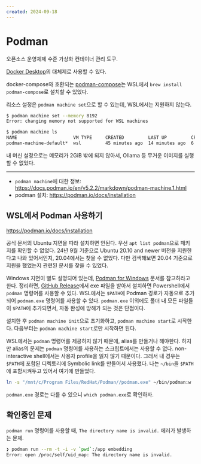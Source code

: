 ```yaml
---
created: 2024-09-18
---
```

# Podman

오픈소스 운영체제 수준 가상화 컨테이너 관리 도구.

[Docker Desktop](/docs/wiki/docker.md)의 대체제로 사용할 수 있다.

docker-compose와 호환되는 [podman-compose](https://github.com/containers/podman-compose)는
WSL에서 `brew install podman-compose`로 설치할 수 있었다.

리소스 설정은 `podman machine set`으로 할 수 있는데, WSL에서는 지원하지 않는다.

```bash
$ podman machine set --memory 8192
Error: changing memory not supported for WSL machines
```

```bash
$ podman machine ls
NAME                     VM TYPE     CREATED         LAST UP         CPUS        MEMORY      DISK SIZE
podman-machine-default*  wsl         45 minutes ago  14 minutes ago  6           2GiB        100GiB
```

내 머신 설정으로는 메모리가 2GiB 밖에 되지 않아서, Ollama 등 무거운 이미지를 실행할 수 없었다.

---

- `podman machine`에 대한 정보: https://docs.podman.io/en/v5.2.2/markdown/podman-machine.1.html
- podman 설치: https://podman.io/docs/installation

## WSL에서 Podman 사용하기

https://podman.io/docs/installation

공식 문서의 Ubuntu 지면을 따라 설치하면 안된다.
우선 `apt list podman`으로 패키지를 확인할 수 없었다.
24년 9월 기준으로 Ubuntu 20.10 and newer 버전을 지원한다고 나와 있어서인지, 20.04에서는 찾을 수 없었다.
다만 검색해보면 20.04 기준으로 지원을 했었는지 관련된 문서를 찾을 수 있었다.

Windows 지면이 별도 설명되어 있는데, [Podman for Windows](https://github.com/containers/podman/blob/main/docs/tutorials/podman-for-windows.md) 문서를 참고하라고 한다.
정리하면, [GitHub Release](https://github.com/containers/podman/releases)에서 exe 파일을 받아서 설치하면 Powershell에서 `podman` 명령어를 사용할 수 있다.
WSL에서는 `$PATH`에 Podman 경로가 자동으로 추가되어 `podman.exe` 명령어를 사용할 수 있다.
`podman.exe` 이외에도 폴더 내 모든 파일들이 `$PATH`에 추가되면서, 자동 완성에 방해가 되는 것은 단점이다.

설치한 후 `podman machine init`으로 초기화하고, `podman machine start`로 시작한다.
다음부터는 `podman machine start`로만 시작하면 된다.

WSL에서는 `podman` 명령어를 제공하지 않기 때문에, alias를 만들거나 해야한다.
하지만 alias의 문제는 `podman` 명령어를 사용하는 스크립트에서는 사용할 수 없다.
non-interactive shell에서는 사용자 profile을 읽지 않기 때문이다.
그래서 내 경우는 `$PATH`에 포함된 디렉토리에 Symbolic link를 만들어서 사용했다.
나는 `~/bin`을 `$PATH`에 포함시켜두고 있어서 여기에 만들었다.

```bash
ln -s "/mnt/c/Program Files/RedHat/Podman//podman.exe" ~/bin/podman:w
```

`podman.exe` 경로는 다를 수 있으니 `which podman.exe`로 확인하자.

## 확인중인 문제

`podman run` 명령어를 사용할 때, `The directory name is invalid.` 에러가 발생하는 문제.

```bash
❯ podman run --rm -t -i -v `pwd`:/app embedding
Error: open /proc/self/uid_map: The directory name is invalid.
```
